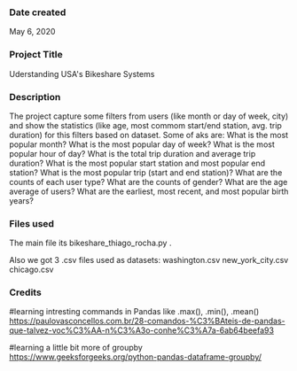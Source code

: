 ### Date created
May 6, 2020

### Project Title
Uderstanding USA's Bikeshare Systems

### Description
The project capture some filters from users (like month or day of week, city) and show the statistics (like age, most commom start/end station, avg. trip duration) for this filters based on dataset.
Some of aks are:
What is the most popular month?
What is the most popular day of week?
What is the most popular hour of day?
What is the total trip duration and average trip duration?
What is the most popular start station and most popular end station?
What is the most popular trip (start and end station)?
What are the counts of each user type?
What are the counts of gender?
What are the age average of users?
What are the earliest, most recent, and most popular birth years?


### Files used
The main file its bikeshare_thiago_rocha.py .

Also we got 3 .csv files used as datasets:
washington.csv
new_york_city.csv
chicago.csv


### Credits
#learning intresting commands in Pandas like .max(), .min(), .mean()
https://paulovasconcellos.com.br/28-comandos-%C3%BAteis-de-pandas-que-talvez-voc%C3%AA-n%C3%A3o-conhe%C3%A7a-6ab64beefa93

#learning a little bit more of groupby 
https://www.geeksforgeeks.org/python-pandas-dataframe-groupby/
